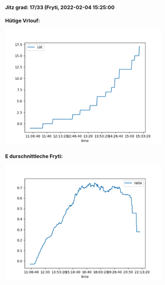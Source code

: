 ### Jitz grad: 17/33 (Fryti, 2022-02-04 15:25:00

### Hütige Vrlouf:
![Graph](Today.png)

### E durschnittleche Fryti:
![Graph](Fryti.png)